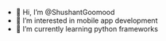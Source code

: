 - 👋 Hi, I’m @ShushantGoomood
- 👀 I’m interested in mobile app development
- 🌱 I’m currently learning python frameworks

<!---
ShushantGoomood/ShushantGoomood is a ✨ special ✨ repository because its `README.md` (this file) appears on your GitHub profile.
You can click the Preview link to take a look at your changes.
--->
